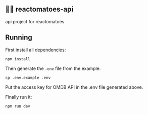 ## 🍅🎥 reactomatoes-api

api project for reactomatoes

## Running

First install all dependencies:

`npm install`

Then generate the `.env` file from the example:

`cp .env.example .env`

Put the access key for OMDB API in the .env file generated above.

Finally run it:

`npm run dev`
